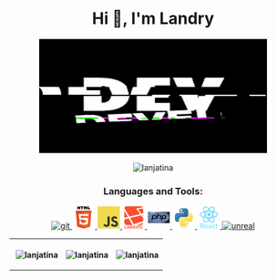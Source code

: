 <h1 align="center">Hi 👋, I'm Landry</h1>

<div align="center"> <img src="glitch.gif" width=400px height=200px> </div>

<p align="center"> <img src="https://komarev.com/ghpvc/?username=lanjatina&label=Profile%20views&color=0e75b6&style=flat" alt="lanjatina" /> </p>



<h3 align="center">Languages and Tools:</h3>
<p align="center"> <a href="https://git-scm.com/" target="_blank" rel="noreferrer"> <img src="https://www.vectorlogo.zone/logos/git-scm/git-scm-icon.svg" alt="git" width="40" height="40"/> </a> <a href="https://www.w3.org/html/" target="_blank" rel="noreferrer"> <img src="https://raw.githubusercontent.com/devicons/devicon/master/icons/html5/html5-original-wordmark.svg" alt="html5" width="40" height="40"/> </a> <a href="https://developer.mozilla.org/en-US/docs/Web/JavaScript" target="_blank" rel="noreferrer"> <img src="https://raw.githubusercontent.com/devicons/devicon/master/icons/javascript/javascript-original.svg" alt="javascript" width="40" height="40"/> </a> <a href="https://laravel.com/" target="_blank" rel="noreferrer"> <img src="https://raw.githubusercontent.com/devicons/devicon/master/icons/laravel/laravel-plain-wordmark.svg" alt="laravel" width="40" height="40"/> </a> <a href="https://www.php.net" target="_blank" rel="noreferrer"> <img src="https://raw.githubusercontent.com/devicons/devicon/master/icons/php/php-original.svg" alt="php" width="40" height="40"/> </a> <a href="https://www.python.org" target="_blank" rel="noreferrer"> <img src="https://raw.githubusercontent.com/devicons/devicon/master/icons/python/python-original.svg" alt="python" width="40" height="40"/> </a> <a href="https://reactjs.org/" target="_blank" rel="noreferrer"> <img src="https://raw.githubusercontent.com/devicons/devicon/master/icons/react/react-original-wordmark.svg" alt="react" width="40" height="40"/> </a> <a href="https://unrealengine.com/" target="_blank" rel="noreferrer"> <img src="https://raw.githubusercontent.com/kenangundogan/fontisto/036b7eca71aab1bef8e6a0518f7329f13ed62f6b/icons/svg/brand/unreal-engine.svg" alt="unreal" width="40" height="40"/> </a> </p>
<table>
<th>
<p>&nbsp;<img align="center" src="https://github-readme-stats.vercel.app/api?username=lanjatina&show_icons=true&locale=en" alt="lanjatina" /></p>
</th>
<th>
<p><img align="center" src="https://github-readme-stats.vercel.app/api/top-langs?username=lanjatina&show_icons=true&locale=en&layout=compact" alt="lanjatina" /></p>
</th>

<th>
<p><img align="center" src="https://github-readme-streak-stats.herokuapp.com/?user=lanjatina&" alt="lanjatina" /></p>
</th>
</table>
